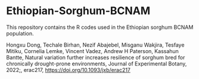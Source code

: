 # Ethiopian-Sorghum-BCNAM
This repository contains the R codes used in the Ethiopian sorghum BCNAM population.

Hongxu Dong, Techale Birhan, Nezif Abajebel, Misganu Wakjira, Tesfaye Mitiku, Cornelia Lemke, Vincent Vadez, Andrew H Paterson, Kassahun Bantte, Natural variation further increases resilience of sorghum bred for chronically drought-prone environments, Journal of Experimental Botany, 2022;, erac217, https://doi.org/10.1093/jxb/erac217
